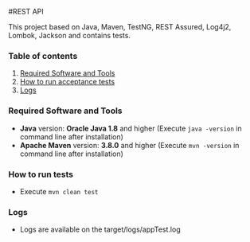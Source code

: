 #REST API

This project based on Java, Maven, TestNG, REST Assured, Log4j2, Lombok, Jackson and contains tests.

### Table of contents
1. [Required Software and Tools](#required-software-and-tools)
2. [How to run acceptance tests](#how-to-run-acceptance-tests)
3. [Logs](#reports)

<a name="required-software-and-tools"></a>
### Required Software and Tools

* **Java** version: **Oracle Java 1.8** and higher (Execute `java -version` in command line after installation)
* **Apache Maven** version: **3.8.0** and higher (Execute `mvn -version` in command line after installation)

 <a name="how-to-run-acceptance-tests"></a>
### How to run tests
* Execute `mvn clean test`

<a name="reports"></a>
### Logs

* Logs are available on the target/logs/appTest.log